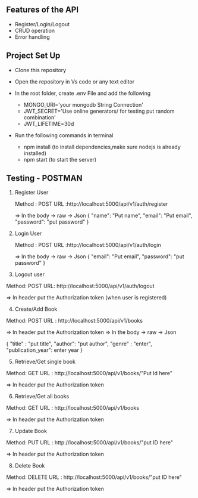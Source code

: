 ## Features of the API
  - Register/Login/Logout
  - CRUD operation
  - Error handling


## Project Set Up

- Clone this repository
- Open the repository in Vs code or any text editor


- In the root folder, create .env File and add the following

    -  MONGO_URI='your mongodb String Connection'
    -  JWT_SECRET='Use online generators/ for testing put random combination'
    -  JWT_LIFETIME=30d


- Run the following commands in terminal
    -  npm install (to install dependencies,make sure nodejs is already installed)
    -  npm start   (to start the server)


## Testing - POSTMAN

1. Register User

   Method : POST
   URL :http://localhost:5000/api/v1/auth/register

   => In the body -> raw -> Json
   {
      "name":     "Put name",
      "email":    "Put email",
      "password": "put password"
   }



2. Login User

   Method : POST
   URL :http://localhost:5000/api/v1/auth/login

   => In the body -> raw -> Json
   {
        "email":    "Put email",
        "password": "put password"
   }


3. Logout user
  
  Method: POST
  URL: http://localhost:5000/api/v1/auth/logout

  => In header put the Authorization token (when user is registered)



4. Create/Add Book
  
  Method: POST
  URL : http://localhost:5000/api/v1/books

  => In header put the Authorization token
  => In the body -> raw -> Json

  {
      "title" :  "put title",
      "author": "put author",
     "genre"  :  "enter",
     "publication_year": enter year
  }


5. Retrieve/Get single book
  
  Method: GET
  URL : http://localhost:5000/api/v1/books/"Put Id here"  

   => In header put the Authorization token


6. Retrieve/Get all books
  
  Method: GET
  URL : http://localhost:5000/api/v1/books 

   => In header put the Authorization token


7. Update Book
  
  Method: PUT
  URL : http://localhost:5000/api/v1/books/"put ID here"

   => In header put the Authorization token


8. Delete Book
  
  Method: DELETE
  URL : http://localhost:5000/api/v1/books/"put ID here"

   => In header put the Authorization token